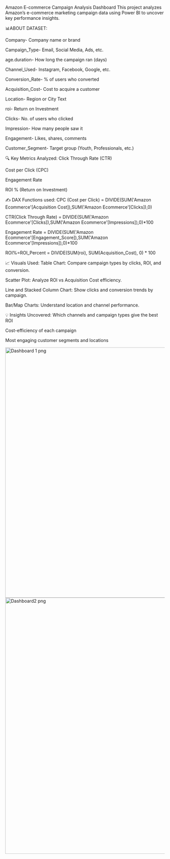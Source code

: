 Amazon E-commerce Campaign Analysis Dashboard
This project analyzes Amazon’s e-commerce marketing campaign data using Power BI to uncover key performance insights.

📊ABOUT DATASET:

Company- Company name or brand

Campaign_Type- Email, Social Media, Ads, etc.

age.duration- How long the campaign ran (days)

Channel_Used- Instagram, Facebook, Google, etc.

Conversion_Rate- % of users who converted

Acquisition_Cost- Cost to acquire a customer

Location- Region or City Text

roi- Return on Investment

Clicks- No. of users who clicked

Impression- How many people saw it

Engagement- Likes, shares, comments

Customer_Segment- Target group (Youth, Professionals, etc.)

🔍 Key Metrics Analyzed: Click Through Rate (CTR)

Cost per Click (CPC)

Engagement Rate

ROI % (Return on Investment)

✍️ DAX Functions used: CPC (Cost per Click) = DIVIDE(SUM('Amazon Ecommerce'[Acquisition Cost]),SUM('Amazon Ecommerce'[Clicks]),0)

CTR(Click Through Rate) = DIVIDE(SUM('Amazon Ecommerce'[Clicks]),SUM('Amazon Ecommerce'[Impressions]),0)*100

Engagement Rate = DIVIDE(SUM('Amazon Ecommerce'[Engagement_Score]),SUM('Amazon Ecommerce'[Impressions]),0)*100

ROI%=ROI_Percent = DIVIDE(SUM(roi), SUM(Acquisition_Cost), 0) * 100

📈 Visuals Used: Table Chart: Compare campaign types by clicks, ROI, and conversion.

Scatter Plot: Analyze ROI vs Acquisition Cost efficiency.

Line and Stacked Column Chart: Show clicks and conversion trends by campaign.

Bar/Map Charts: Understand location and channel performance.

💡 Insights Uncovered: Which channels and campaign types give the best ROI

Cost-efficiency of each campaign

Most engaging customer segments and locations


<img width="1384" height="789" alt="Dashboard 1 png" src="https://github.com/user-attachments/assets/66fcfda6-9c80-4e2d-a1c4-1c33ae6f2343" />


<img width="1397" height="808" alt="Dashboard2 png" src="https://github.com/user-attachments/assets/b7158cc9-8e5c-4ef4-879b-e313a310a010" />






